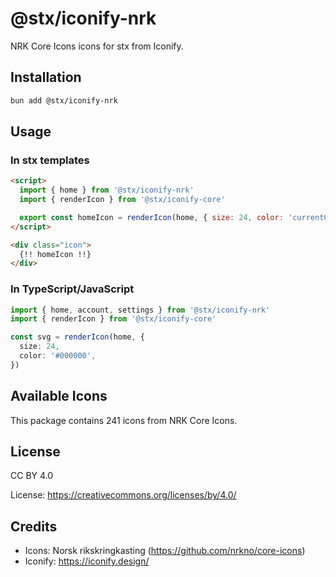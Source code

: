 # @stx/iconify-nrk

NRK Core Icons icons for stx from Iconify.

## Installation

```bash
bun add @stx/iconify-nrk
```

## Usage

### In stx templates

```html
<script>
  import { home } from '@stx/iconify-nrk'
  import { renderIcon } from '@stx/iconify-core'

  export const homeIcon = renderIcon(home, { size: 24, color: 'currentColor' })
</script>

<div class="icon">
  {!! homeIcon !!}
</div>
```

### In TypeScript/JavaScript

```typescript
import { home, account, settings } from '@stx/iconify-nrk'
import { renderIcon } from '@stx/iconify-core'

const svg = renderIcon(home, {
  size: 24,
  color: '#000000',
})
```

## Available Icons

This package contains 241 icons from NRK Core Icons.

## License

CC BY 4.0

License: https://creativecommons.org/licenses/by/4.0/

## Credits

- Icons: Norsk rikskringkasting (https://github.com/nrkno/core-icons)
- Iconify: https://iconify.design/
